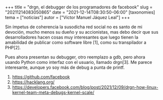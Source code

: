 +++
title = "drgn, el debugger de los programadores de facebook"
slug = "20211214083050865"
date = "2021-12-14T08:30:50-06:00"
[taxonomies]
tema = ["noticias"]
autor = ["Víctor Manuel Jáquez Leal"]
+++

Sin ímpetus de coherencia la susodicha red social no es santo de mi
devoción, mucho menos su dueño y su accionistas, mas debo decir que sus
desarrolladores hacen cosas muy interesantes que luego tienen la
amabilidad de publicar como software libre \[1\], como su transpilador a
PHP\[2\].

Pues ahora presentan su debugger, otro reemplazo a gdb, pero ahora
usando Python como interfaz con el usuario, llamado drgn\[3\]. Me parece
interesante, aunque yo soy más de debug a punta de printf.

1.  https://github.com/facebook
2.  https://hacklang.org/
3.  https://developers.facebook.com/blog/post/2021/12/09/drgn-how-linux-kernel-team-meta-debugs-kernel-scale/

